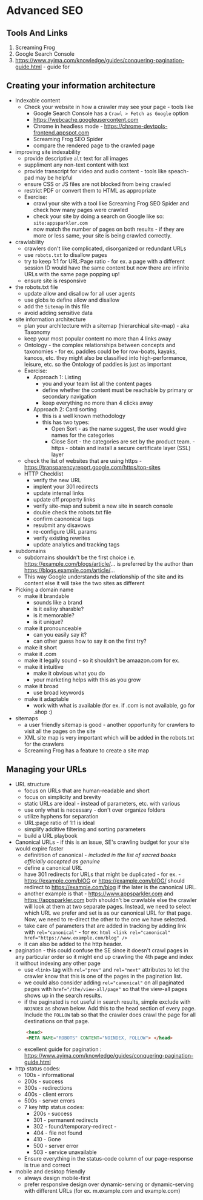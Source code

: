 # Advanced SEO

## Tools And Links
1. Screaming Frog 
1. Google Search Console
1. https://www.ayima.com/knowledge/guides/conquering-pagination-guide.html - guide for 


## Creating your information architecture
- Indexable content
    - Check your website in how a crawler may see your page - tools like
        - Google Search Console has a `Crawl > Fetch as Google` option 
        - https://webcache.googleusercontent.com 
        - Chrome in headless mode - https://chrome-devtools-frontend.appspot.com
        - Screaming Frog SEO Spider
        - compare the rendered page to the crawled page
- improving site indexability
    - provide descriptive `alt` text for all images
    - suppliment any non-text content with text
    - provide transcript for video and audio content - tools like speach-pad may be helpful
    - ensure CSS or JS files are not blocked from being crawled
    - restrict PDF or convert them to HTML as appropriate
    - Exercise:
        - crawl your site with a tool like Screaming Frog SEO Spider and check how many pages were crawled
        - check your site by doing a search on Google like so: `site:appsparkler.com`
        - now match the number of pages on both results - if they are more or less same, your site is being crawled correctly.
- crawlability
    - crawlers don't like complicated, disorganized or redundant URLs
    - use `robots.txt` to disallow pages
    - try to keep 1:1 for URL:Page ratio - for ex. a page with a different session ID would have the same content but now there are infinite URLs with the same page popping up!
    -  ensure site is responsive
- the robots.txt file
    - update allow and disallow for all user agents
    - use globs to define allow and disallow
    - add the `Sitemap` in this file
    - avoid adding sensitive data
- site information architecture
    - plan your architecture with a sitemap (hierarchical site-map) - aka Taxonomy
    - keep your most popular content no more than 4 links away
    - Ontology - the complex relationships between concepts and taxonomies - for ex. paddles could be for row-boats, kayaks, kanoos, etc. they might also be classified into high-performance, leisure, etc. so the Ontology of paddles is just as important
    - Exercise:
        - Approach 1: Listing
            - you and your team list all the content pages
            - define whether the content must be reachable by primary or secondary navigation
            - keep everything no more than 4 clicks away
        - Approach 2: Card sorting
            - this is a well known methodology
            - this has two types:
                - Open Sort - as the name suggest, the user would give names for the categories
                - Close Sort - the categories are set by the product team.
-https - obtain and install a secure certificate layer (SSL) layer
    - check the list of websites that are using https - https://transparencyreport.google.com/https/top-sites
    - HTTP Checklist
        - verify the new URL
        - implent your 301 redirects
        - update internal links
        - update off property links
        - verify site-map and submit a new site in search console
        - double check the robots.txt file
        - confirm caononical tags
        - resubmit any disavows
        - re-configure URL params
        - verify existing rewrites
        - update analytics and tracking tags
- subdomains
    - subdomains shouldn't be the first choice i.e. https://example.com/blogs/article/... is preferred by the author than https://blogs.example.com/article/...
    - This way Google understands the relationship of the site and its content else it will take the two sites as different
- Picking a domain name
    - make it brandable
        - sounds like a brand
        - is it ealisy sharable?
        - is it memorable?
        - is it unique?
    - make it pronounceable
        - can you easily say it?
        - can other guess how to say it on the first try?
    - make it short
    - make it .com
    - make it legally sound - so it shouldn't be amaazon.com for ex.
    - make it intuitive
        - make it obvious what you do
        - your marketing helps with this as you grow
    - make it broad
        - use broad keywords
    - make it adaptable
        - work with what is available (for ex. if .com is not available, go for .shop :)
- sitemaps
    - a user friendly sitemap is good - another opportunity for crawlers to visit all the pages on the site
    - XML site map is very important which will be added in the robots.txt for the crawlers
    - Screaming Frog has a feature to create a site map

## Managing your URLs
- URL structure 
    - focus on URLs that are human-readable and short
    - focus on simplicity and brevity
    - static URLs are ideal - instead of parameters, etc. with various 
    - use only what is necessary - don't over organize folders
    - utilize hyphens for separation 
    - URL:page ratio of 1:1 is ideal
    - simplify additive filtering and sorting parameters
    - build a URL playbook
- Canonical URLs - if this is an issue, SE's crawling budget for your site would expire faster 
    - definitition of canonical - _included in the list of sacred books officially accepted as genuine_
    - define a canonical URL
    - have 301 redirects for URLs that might be duplicated - for ex. - https://example.com/blOG or https://example.com/blOG/ should redirect to https://example.com/blog if the later is the canonical URL.
    - another example is that - https://www.appsparkler.com and https://appsparkler.com both shouldn't be crawlable else the crawler will look at them at two separate pages.  Instead, we need to select which URL we prefer and set is as our canonical URL for that page.  Now, we need to re-direct the other to the one we have selected.
    - take care of parameters that are added in tracking by adding link with `rel="canonical"` - for ex:
        ```html <link rel="canonical" href="https://www.example.com/blog" />```
    - it can also be added to the http header.
- pagination - this could confuse the SE since it doesn't crawl pages in any particular order so it might end up crawling the 4th page and index it without indexing any other page
    - use `<link>` tag with `rel="prev"` and `rel="next"` attributes to let the crawler know that this is one of the pages in the pagination list.
    - we could also consider adding `rel="canonical"` on all paginated pages with `href="/the/view-all/page"` so that the view-all pages shows up in the search results.
    - if the paginated is not useful in search results, simple exclude with `NOINDEX` as shown below.  Add this to the head section of every page.  Include the `FOLLOW` tab so that the crawler does crawl the page for all destinations on that page.
    ```html
        <head>
        <META NAME="ROBOTS" CONTENT="NOINDEX, FOLLOW"> </head>
    ```
    - excellent guide for pagination : https://www.ayima.com/knowledge/guides/conquering-pagination-guide.html
- http status codes:
    - 100s - informational
    - 200s - success
    - 300s - redirections
    - 400s - client errors
    - 500s - server errors
    - 7 key http status codes:
        - 200s -  success
        - 301 - permanent redirects
        - 302 - found/temporary-redirect -
        - 404 - file not found
        - 410 - Gone
        - 500 - server error
        - 503 - service unavailable
    - Ensure everything in the status-code column of our page-response is true and correct
- mobile and desktop friendly
    - always design mobile-first
    - prefer responsive design over dynamic-serving or dynamic-serving with different URLs (for ex. m.example.com and example.com)
